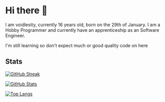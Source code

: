 # Hi there 👋

I am voidlesity, currently 16 years old, born on the 29th of January.
I am a Hobby Programmer and currently have an apprenticeship as an Software Engineer.

I'm still learning so don't expect much or good quality code on here

## Stats
[![GitHub Streak](https://streak-stats.demolab.com?user=voidlesity&theme=dark&border_radius=20&date_format=j%20M%5B%20Y%5D&background=303446&border=E4E2E2&stroke=E4E2E2&ring=81C8BE&fire=81C8BE&currStreakNum=CA9EE6&sideNums=C6D0F5&currStreakLabel=CA9EE6&sideLabels=B5BFE2&dates=B5BFE2)](https://www.youtube.com/watch?v=dQw4w9WgXcQ)

[![GitHub Stats](https://github-readme-stats.vercel.app/api?username=voidlesity&show_icons=true&theme=dark&hide_border=true&bg_color=303446&title_color=C6D0F5&text_color=B5BFE2&icon_color=81C8BE
)](https://www.youtube.com/watch?v=dQw4w9WgXcQ)

[![Top Langs](https://github-readme-stats.vercel.app/api/top-langs/?username=voidlesity&langs_count=10&layout=compact&title_color=C6D0F5&text_color=B5BFE2&bg_color=303446
)](https://www.youtube.com/watch?v=dQw4w9WgXcQ)
